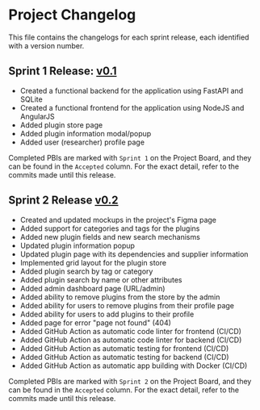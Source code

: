 # Project Changelog

This file contains the changelogs for each sprint release, each identified with a version number.

## Sprint 1 Release: [v0.1](https://github.com/FEUP-MEIC-DS-2023-1MEIC08/VAXPRED/releases/tag/v0.1)

- Created a functional backend for the application using FastAPI and SQLite
- Created a functional frontend for the application using NodeJS and AngularJS
- Added plugin store page
- Added plugin information modal/popup
- Added user (researcher) profile page

Completed PBIs are marked with `Sprint 1` on the Project Board, and they can be found in the `Accepted` column. For the exact detail, refer to the commits made until this release.

## Sprint 2 Release [v0.2](https://github.com/FEUP-MEIC-DS-2023-1MEIC08/VAXPRED/releases/tag/v0.2)

- Created and updated mockups in the project's Figma page
- Added support for categories and tags for the plugins
- Added new plugin fields and new search mechanisms
- Updated plugin information popup
- Updated plugin page with its dependencies and supplier information
- Implemented grid layout for the plugin store
- Added plugin search by tag or category
- Added plugin search by name or other attributes
- Added admin dashboard page (URL/admin)
- Added ability to remove plugins from the store by the admin
- Added ability for users to remove plugins from their profile page
- Added ability for users to add plugins to their profile
- Added page for error "page not found" (404)
- Added GitHub Action as automatic code linter for frontend (CI/CD)
- Added GitHub Action as automatic code linter for backend (CI/CD)
- Added GitHub Action as automatic testing for frontend (CI/CD)
- Added GitHub Action as automatic testing for backend (CI/CD)
- Added GitHub Action as automatic app building with Docker (CI/CD)

Completed PBIs are marked with `Sprint 2` on the Project Board, and they can be found in the `Accepted` column. For the exact detail, refer to the commits made until this release.
